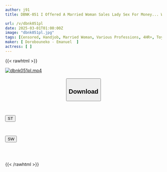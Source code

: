 ```yaml
---
author: j91
title: DBNK-051 I Offered A Married Woman Sales Lady Sex For Money... What Was The Result?! 4 Hours

url: /v/dbnk051pl
date: 2025-03-01T01:00:00Z
image: "dbnk051pl.jpg"
tags: [Censored, Handjob, Married Woman, Various Professions, 4HR+, Toy, Business Attire	]
maker: [ Dorobouneko - Emanuel  ]
actress: [ ]
---
```



{{< rawhtml >}}

<div class="video" data-videoid="e3lgebdgkxs2Zo">
    <a href="javascript:;">
        <img src="/v/dbnk051pl/dbnk051pl.jpg" width="WIDTH" height="HEIGHT" alt="dbnk051pl.mp4" loading="lazy">
    </a>
</div>

<script type="text/javascript" src="https://j91.asia/asset/on-demand-st.js"></script>

<br>
  <link rel="stylesheet" href="https://j91.asia/asset/bs5.css">
  
  <center>
  <button class="btn btn-primary" type="button" data-bs-toggle="collapse" data-bs-target=".multi-collapse" aria-expanded="false" aria-controls="multiCollapseExample1 multiCollapseExample2"><h2>Download</h2></button></center>
</p>
<div class="row">
  <div class="col">
    <div class="collapse multi-collapse" id="multiCollapseExample1">
      <div class="card card-body">
	      	      <br>
<div class="buttons">  
<p><a href="/v/dbnk051pl/st.html" target="_blank"><button class="btn-hover color-3"><i class="fa fa-download"></i> ST</button></a></p></div>
    </div>
  </div>
</div>
  <div class="col">
    <div class="collapse multi-collapse" id="multiCollapseExample2">
      <div class="card card-body">
	      <br>
<div class="buttons">
<p><a href="/v/dbnk051pl/sw.html" target="_blank"><button class="btn-hover color-2"><i class="fa fa-download"></i> SW</button></a></p></div>
<br><br>
      </div>
    </div>
  </div>
</div>

{{< /rawhtml >}}